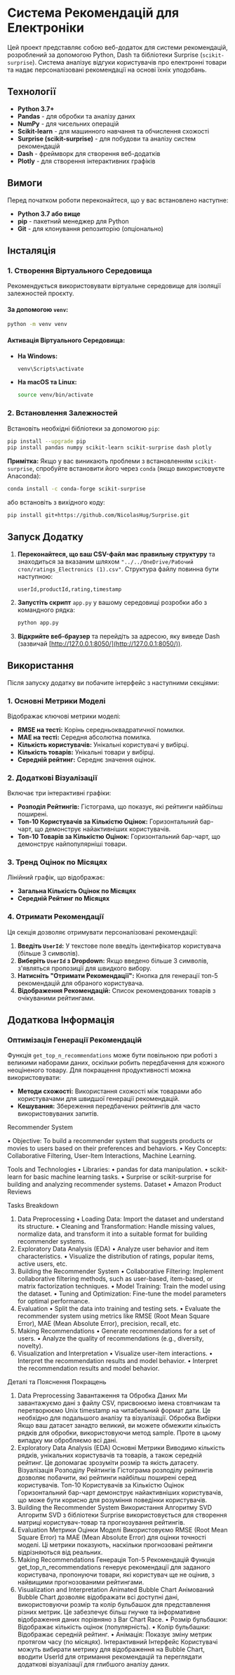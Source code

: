 # Система Рекомендацій для Електроніки

Цей проект представляє собою веб-додаток для системи рекомендацій, розроблений за допомогою Python, Dash та бібліотеки Surprise (`scikit-surprise`). Система аналізує відгуки користувачів про електронні товари та надає персоналізовані рекомендації на основі їхніх уподобань.

## Технології

- **Python 3.7+**
- **Pandas** - для обробки та аналізу даних
- **NumPy** - для чисельних операцій
- **Scikit-learn** - для машинного навчання та обчислення схожості
- **Surprise (scikit-surprise)** - для побудови та аналізу систем рекомендацій
- **Dash** - фреймворк для створення веб-додатків
- **Plotly** - для створення інтерактивних графіків

## Вимоги

Перед початком роботи переконайтеся, що у вас встановлено наступне:

- **Python 3.7 або вище**
- **pip** - пакетний менеджер для Python
- **Git** - для клонування репозиторію (опціонально)

## Інсталяція




### 1. Створення Віртуального Середовища

Рекомендується використовувати віртуальне середовище для ізоляції залежностей проєкту.

#### За допомогою `venv`:

```bash
python -m venv venv
```

#### Активація Віртуального Середовища:

- **На Windows:**

  ```bash
  venv\Scripts\activate
  ```

- **На macOS та Linux:**

  ```bash
  source venv/bin/activate
  ```

### 2. Встановлення Залежностей

Встановіть необхідні бібліотеки за допомогою `pip`:

```bash
pip install --upgrade pip
pip install pandas numpy scikit-learn scikit-surprise dash plotly
```

**Примітка:** Якщо у вас виникають проблеми з встановленням `scikit-surprise`, спробуйте встановити його через `conda` (якщо використовуєте Anaconda):

```bash
conda install -c conda-forge scikit-surprise
```

або встановіть з вихідного коду:

```bash
pip install git+https://github.com/NicolasHug/Surprise.git
```

## Запуск Додатку

1. **Переконайтеся, що ваш CSV-файл має правильну структуру** та знаходиться за вказаним шляхом `"../../OneDrive/Рабочий стол/ratings_Electronics (1).csv"`. Структура файлу повинна бути наступною:

    ```
    userId,productId,rating,timestamp
    ```

2. **Запустіть скрипт** `app.py` у вашому середовищі розробки або з командного рядка:

    ```bash
    python app.py
    ```

3. **Відкрийте веб-браузер** та перейдіть за адресою, яку виведе Dash (зазвичай [http://127.0.0.1:8050/](http://127.0.0.1:8050/)).

## Використання

Після запуску додатку ви побачите інтерфейс з наступними секціями:

### 1. Основні Метрики Моделі

Відображає ключові метрики моделі:

- **RMSE на тесті:** Корінь середньоквадратичної помилки.
- **MAE на тесті:** Середня абсолютна помилка.
- **Кількість користувачів:** Унікальні користувачі у вибірці.
- **Кількість товарів:** Унікальні товари у вибірці.
- **Середній рейтинг:** Середнє значення оцінок.

### 2. Додаткові Візуалізації

Включає три інтерактивні графіки:

- **Розподіл Рейтингів:** Гістограма, що показує, які рейтинги найбільш поширені.
- **Топ-10 Користувачів за Кількістю Оцінок:** Горизонтальний бар-чарт, що демонструє найактивніших користувачів.
- **Топ-10 Товарів за Кількістю Оцінок:** Горизонтальний бар-чарт, що демонструє найпопулярніші товари.

### 3. Тренд Оцінок по Місяцях

Лінійний графік, що відображає:

- **Загальна Кількість Оцінок по Місяцях**
- **Середній Рейтинг по Місяцях**

### 4. Отримати Рекомендації

Ця секція дозволяє отримувати персоналізовані рекомендації:

1. **Введіть `UserId`:** У текстове поле введіть ідентифікатор користувача (більше 3 символів).
2. **Виберіть `UserId` з Dropdown:** Якщо введено більше 3 символів, з'являться пропозиції для швидкого вибору.
3. **Натисніть "Отримати Рекомендації":** Кнопка для генерації топ-5 рекомендацій для обраного користувача.
4. **Відображення Рекомендацій:** Список рекомендованих товарів з очікуваними рейтингами.


## Додаткова Інформація

### Оптимізація Генерації Рекомендацій

Функція `get_top_n_recommendations` може бути повільною при роботі з великими наборами даних, оскільки робить передбачення для кожного неоціненого товару. Для покращення продуктивності можна використовувати:

- **Методи схожості:** Використання схожості між товарами або користувачами для швидшої генерації рекомендацій.
- **Кешування:** Збереження передбачених рейтингів для часто використовуваних запитів.





Recommender System


•	Objective: To build a recommender system that suggests products or movies to users based on their preferences and behaviors.
•	Key Concepts: Collaborative Filtering, User-Item Interactions, Machine Learning.

Tools and Technologies
•	Libraries:
•	pandas for data manipulation.
•	scikit-learn for basic machine learning tasks.
•	Surprise or scikit-surprise for building and analyzing recommender systems.
Dataset
•	Amazon Product Reviews

Tasks Breakdown

1. Data Preprocessing
•	Loading Data: Import the dataset and understand its structure.
•	Cleaning and Transformation: Handle missing values, normalize data, and transform it into a suitable format for building recommender systems.
2. Exploratory Data Analysis (EDA)
•	Analyze user behavior and item characteristics.
•	Visualize the distribution of ratings, popular items, active users, etc.
3. Building the Recommender System
•	Collaborative Filtering: Implement collaborative filtering methods, such as user-based, item-based, or matrix factorization techniques.
•	Model Training: Train the model using the dataset.
•	Tuning and Optimization: Fine-tune the model parameters for optimal performance.
4. Evaluation
•	Split the data into training and testing sets.
•	Evaluate the recommender system using metrics like RMSE (Root Mean Square Error), MAE (Mean Absolute Error), precision, recall, etc.
5. Making Recommendations
•	Generate recommendations for a set of users.
•	Analyze the quality of recommendations (e.g., diversity, novelty).
6. Visualization and Interpretation
•	Visualize user-item interactions.
•	Interpret the recommendation results and model behavior.
•	Interpret the recommendation results and model behavior.






Деталі та Пояснення Покращень
1. Data Preprocessing
Завантаження та Обробка Даних
Ми завантажуємо дані з файлу CSV, присвоюємо імена стовпчикам та перетворюємо Unix timestamp на читабельний формат дати. Це необхідно для подальшого аналізу та візуалізації.
Обробка Вибірки
Якщо ваш датасет занадто великий, ви можете обмежити кількість рядків для обробки, використовуючи метод sample. Проте в цьому випадку ми обробляємо всі дані.
2. Exploratory Data Analysis (EDA)
Основні Метрики
Виводимо кількість рядків, унікальних користувачів та товарів, а також середній рейтинг. Це допомагає зрозуміти розмір та якість датасету.
Візуалізація Розподілу Рейтингів
Гістограма розподілу рейтингів дозволяє побачити, які рейтинги найбільш поширені серед користувачів.
Топ-10 Користувачів за Кількістю Оцінок
Горизонтальний бар-чарт демонструє найактивніших користувачів, що може бути корисно для розуміння поведінки користувачів.
3. Building the Recommender System
Використання Алгоритму SVD
Алгоритм SVD з бібліотеки Surprise використовується для створення матриці користувач-товар та прогнозування рейтингів.
4. Evaluation
Метрики Оцінки Моделі
Використовуємо RMSE (Root Mean Square Error) та MAE (Mean Absolute Error) для оцінки точності моделі. Ці метрики показують, наскільки прогнозовані рейтинги відрізняються від реальних.
5. Making Recommendations
Генерація Топ-5 Рекомендацій
Функція get_top_n_recommendations генерує рекомендації для заданого користувача, пропонуючи товари, які користувач ще не оцінив, з найвищими прогнозованими рейтингами.
6. Visualization and Interpretation
Animated Bubble Chart
Анімований Bubble Chart дозволяє відображати всі доступні дані, використовуючи розмір та колір бульбашок для представлення різних метрик. Це забезпечує більш гнучке та інформативне відображення даних порівняно з Bar Chart Race.
•	Розмір бульбашки: Відображає кількість оцінок (популярність).
•	Колір бульбашки: Відображає середній рейтинг.
•	Анімація: Показує зміну метрик протягом часу (по місяцях).
Інтерактивний Інтерфейс
Користувачі можуть вибирати метрику для відображення на Bubble Chart, вводити UserId для отримання рекомендацій та переглядати додаткові візуалізації для глибшого аналізу даних.

